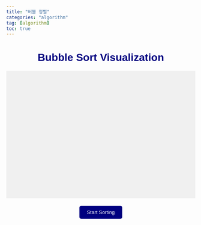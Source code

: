 ```yaml
---
title: "버블 정렬"
categories: "algorithm"
tag: [algorithm]
toc: true
---
```


<html lang="en">
<head>
  <meta charset="UTF-8">
  <meta name="viewport" content="width=device-width, initial-scale=1.0">
  <title>Bubble Sort Visualization</title>

  <style>
    body {
      font-family: Arial, sans-serif;
    }

    .container {
      display: flex;
      justify-content: center;
      align-items: flex-end;
      height: 300px;
      background-color: #f0f0f0;
      padding: 20px;
    }

    .bar {
      width: 20px;
      margin: 0 2px;
      background-color: black;
      transition: height 0.5s ease;
      border-radius: 5px 5px 0 0;
    }

    /* Highlight the bars when they are being swapped */
    .bar.active {
      background-color: tomato;
    }

    /* Styling for the title */
    h1 {
      text-align: center;
      color: navy;
    }

    /* Button styles */
    .btn-container {
      text-align: center;
      margin-top: 20px;
    }

    .btn {
      padding: 10px 20px;
      background-color: navy;
      color: white;
      border: none;
      border-radius: 5px;
      cursor: pointer;
      transition: background-color 0.3s ease;
    }

    .btn:hover {
      background-color: darkblue;
    }
  </style>
</head>
<body>
  <h1>Bubble Sort Visualization</h1>

  <div class="container" id="barsContainer"></div>

  <div class="btn-container">
    <button class="btn" onclick="startSorting()">Start Sorting</button>
  </div>

  <script>
    // Bubble Sort Algorithm
    async function bubbleSort(arr) {
      let len = arr.length;
      for (let i = 0; i < len; i++) {
        for (let j = 0; j < len - 1; j++) {
          // Visualize swapping
          await sleep(100);
          if (arr[j] > arr[j + 1]) {
            let temp = arr[j];
            arr[j] = arr[j + 1];
            arr[j + 1] = temp;
            drawBars(arr, j, j + 1);
          }
        }
      }
      return arr;
    }

    function drawBars(arr, idx1, idx2) {
      const barsContainer = document.getElementById('barsContainer');
      barsContainer.innerHTML = '';
      arr.forEach((value, idx) => {
        const bar = document.createElement('div');
        bar.classList.add('bar');
        bar.style.height = `${value * 5}px`; // Adjust the height based on the value
        if (idx === idx1 || idx === idx2) {
          bar.classList.add('active');
        }
        barsContainer.appendChild(bar);
      });
    }

    function sleep(ms) {
      return new Promise(resolve => setTimeout(resolve, ms));
    }

    function startSorting() {
      const arrayToSort = [5, 3, 8, 1, 4];
      bubbleSort(arrayToSort);
    }
  </script>
</body>
</html>
